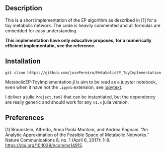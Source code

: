 ## Description

This is a short implementation of the EP algorithm as described in [1] for a toy metabolic network. The code is heavily commented and all formulas are embedded for easy understanding.

**This implementation have only educative proposes, for a numerically efficient implementatio, see the reference.**

## Installation 

```
git clone https://github.com/josePereiro/MetabolicEP_ToyImplementation
```

MetabolicEP-ToyImplementation.jl is aim to be read as a jupyter notebook, even when it have not the `.ipynb` extension, see [jupytext](https://github.com/mwouts/jupytext).

I deliver a julia `Project.toml` that can be instantiated, but the dependency are really generic and should work for any `v1.x` julia version.

## Preferences

[1] Braunstein, Alfredo, Anna Paola Muntoni, and Andrea Pagnani. “An Analytic Approximation of the Feasible Space of Metabolic Networks.” Nature Communications 8, no. 1 (April 6, 2017): 1–9. https://doi.org/10.1038/ncomms14915.